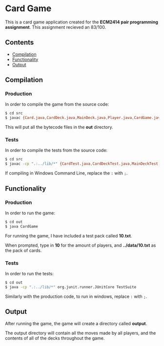 # Card Game 
This is a card game application created for the __ECM2414 pair programming assignment__. This assignment recieved an 83/100.

## Contents

 - [Compilation](#Compiling) 
 - [Functionality](#Usage)
 - [Output](#Output)

## Compilation

### Production 

In order to compile the game from the source code:

```bash
$ cd src
$ javac {Card.java,CardDeck.java,MainDeck.java,Player.java,CardGame.java} -d ../out
```

This will put all the bytecode files in the __out__ directory.

### Tests 

In order to compile the tests from the source code:

```bash
$ cd src
$ javac -cp ".:../lib/*" {CardTest.java,CardDeckTest.java,MainDeckTest.java,PlayerTest.java,CardGameTest.java} -d ../out
```

If compiling in Windows Command Line, replace the `:` with `;`.

## Functionality

### Production

In order to run the game:

```bash
$ cd out
$ java CardGame
```

For running the game, I have included a test pack called __10.txt__.

When prompted, type in __10__ for the amount of players, and __../data/10.txt__ as the pack of cards.

### Tests

In order to run the tests:

```bash
$ cd out
$ java -cp ".:../lib/*" org.junit.runner.JUnitCore TestSuite
```

Similarly with the production code, to run in windows, replace `:` with `;`.

## Output 

After running the game, the game will create a directory called __output__.

The output directory will contain all the moves made by all players, and the contents of all of the decks throughout the game.
